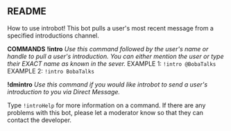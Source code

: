 ## README
How to use introbot! This bot pulls a user's most recent message from a specified introductions channel.

**COMMANDS** 
**!intro** 
*Use this command followed by the user's name or handle to pull a user's introduction.
You can either mention the user or type their EXACT name as known in the sever.* 
    EXAMPLE 1: `!intro @BobaTalks` 
    EXAMPLE 2: `!intro BobaTalks` 

**!dmintro** 
*Use this command if you would like introbot to send a user's introduction to you via Direct Message.* 

Type `!introHelp` for more information on a command. If there are any problems with this bot, please let a moderator know so that they can contact the developer.
